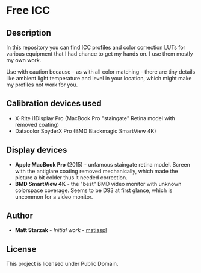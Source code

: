 # Free ICC

## Description
In this repository you can find ICC profiles and color correction LUTs for various equipment that I had chance to get my hands on. I use them mostly my own work.

Use with caution because - as with all color matching - there are tiny details like ambient light temperature and level in your location, which might make my profiles not work for you.

## Calibration devices used

* X-Rite i1Display Pro (MacBook Pro "staingate" Retina model with removed coating)
* Datacolor SpyderX Pro (BMD Blackmagic SmartView 4K)

## Display devices
* **Apple MacBook Pro** (2015) - unfamous staingate retina model. Screen with the antiglare coating removed mechanically, which made the picture a bit colder thus it needed correction.
* **BMD SmartView 4K** - the "best" BMD video monitor with unknown colorspace coverage. Seems to be D93 at first glance, which is uncommon for a video monitor.

## Author
* **Matt Starzak** - *Initial work* - [matiaspl](https://github.com/matiaspl)

## License

This project is licensed under Public Domain.
